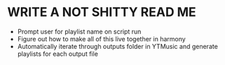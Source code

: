 # WRITE A NOT SHITTY READ ME

* Prompt user for playlist name on script run
* Figure out how to make all of this live together in harmony
* Automatically iterate through outputs folder in YTMusic and generate playlists for each output file
